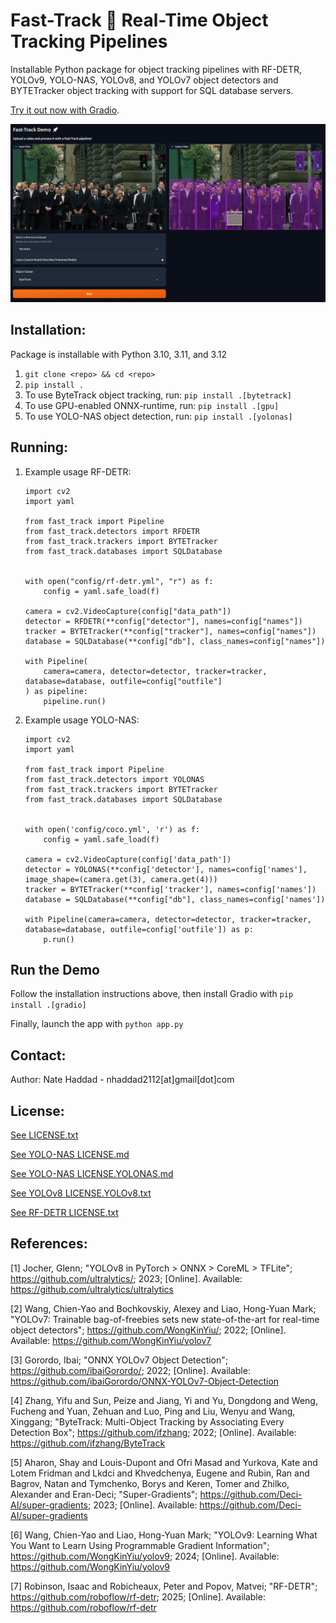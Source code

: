 # Fast-Track 🚀 Real-Time Object Tracking Pipelines

Installable Python package for object tracking pipelines with RF-DETR, YOLOv9, YOLO-NAS, YOLOv8, and YOLOv7 object detectors and BYTETracker object tracking with support for SQL database servers.

[Try it out now with Gradio](#run-the-demo).

![Try out the Gradio Demo!](media/gradio_demo.png)

## Installation:

Package is installable with Python 3.10, 3.11, and 3.12

1. `git clone <repo> && cd <repo>`
1. `pip install .`
1. To use ByteTrack object tracking, run: `pip install .[bytetrack]`
1. To use GPU-enabled ONNX-runtime, run: `pip install .[gpu]`
1. To use YOLO-NAS object detection, run: `pip install .[yolonas]`

## Running:

1. Example usage RF-DETR:
    ```
    import cv2
    import yaml

    from fast_track import Pipeline
    from fast_track.detectors import RFDETR
    from fast_track.trackers import BYTETracker
    from fast_track.databases import SQLDatabase


    with open("config/rf-detr.yml", "r") as f:
        config = yaml.safe_load(f)

    camera = cv2.VideoCapture(config["data_path"])
    detector = RFDETR(**config["detector"], names=config["names"])
    tracker = BYTETracker(**config["tracker"], names=config["names"])
    database = SQLDatabase(**config["db"], class_names=config["names"])

    with Pipeline(
        camera=camera, detector=detector, tracker=tracker, database=database, outfile=config["outfile"]
    ) as pipeline:
        pipeline.run()
    ```

1. Example usage YOLO-NAS:
    ```
    import cv2
    import yaml

    from fast_track import Pipeline
    from fast_track.detectors import YOLONAS
    from fast_track.trackers import BYTETracker
    from fast_track.databases import SQLDatabase


    with open('config/coco.yml', 'r') as f:
        config = yaml.safe_load(f)

    camera = cv2.VideoCapture(config['data_path'])
    detector = YOLONAS(**config['detector'], names=config['names'], image_shape=(camera.get(3), camera.get(4)))
    tracker = BYTETracker(**config['tracker'], names=config['names'])
    database = SQLDatabase(**config["db"], class_names=config['names'])

    with Pipeline(camera=camera, detector=detector, tracker=tracker, database=database, outfile=config['outfile']) as p:
        p.run()
    ```

## Run the Demo

Follow the installation instructions above, then install Gradio with `pip install .[gradio]`

Finally, launch the app with `python app.py`

## Contact:
Author: Nate Haddad - nhaddad2112[at]gmail[dot]com

## License:
[See LICENSE.txt](LICENSE.txt)

[See YOLO-NAS LICENSE.md](fast_track/detectors/third_party/yolo_nas/LICENSE.md)

[See YOLO-NAS LICENSE.YOLONAS.md](LICENSE.YOLONAS.md)

[See YOLOv8 LICENSE.YOLOv8.txt](LICENSE.YOLOv8.txt)

[See RF-DETR LICENSE.txt](fast_track/detectors/third_party/rfdetr/LICENSE.txt)

## References:
[1] Jocher, Glenn; "YOLOv8 in PyTorch > ONNX > CoreML > TFLite"; https://github.com/ultralytics/; 2023; [Online]. Available: https://github.com/ultralytics/ultralytics 

[2] Wang, Chien-Yao and Bochkovskiy, Alexey and Liao, Hong-Yuan Mark; "YOLOv7: Trainable bag-of-freebies sets new state-of-the-art for real-time object detectors"; https://github.com/WongKinYiu/; 2022; [Online]. Available: https://github.com/WongKinYiu/yolov7

[3] Gorordo, Ibai; "ONNX YOLOv7 Object Detection"; https://github.com/ibaiGorordo/; 2022; [Online]. Available: https://github.com/ibaiGorordo/ONNX-YOLOv7-Object-Detection

[4] Zhang, Yifu and Sun, Peize and Jiang, Yi and Yu, Dongdong and Weng, Fucheng and Yuan, Zehuan and Luo, Ping and Liu, Wenyu and Wang, Xinggang; "ByteTrack: Multi-Object Tracking by Associating Every Detection Box"; https://github.com/ifzhang; 2022; [Online]. Available: https://github.com/ifzhang/ByteTrack

[5] Aharon, Shay and Louis-Dupont and Ofri Masad and Yurkova, Kate and Lotem Fridman and Lkdci and Khvedchenya, Eugene and Rubin, Ran and Bagrov, Natan and Tymchenko, Borys and Keren, Tomer and Zhilko, Alexander and Eran-Deci; "Super-Gradients"; https://github.com/Deci-AI/super-gradients; 2023; [Online]. Available: https://github.com/Deci-AI/super-gradients

[6] Wang, Chien-Yao and Liao, Hong-Yuan Mark; "YOLOv9: Learning What You Want to Learn Using Programmable Gradient Information"; https://github.com/WongKinYiu/yolov9; 2024; [Online]. Available: https://github.com/WongKinYiu/yolov9

[7] Robinson, Isaac and Robicheaux, Peter and Popov, Matvei; "RF-DETR"; https://github.com/roboflow/rf-detr; 2025; [Online]. Available: https://github.com/roboflow/rf-detr
